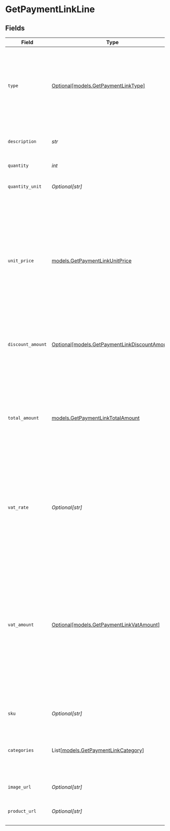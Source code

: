 # GetPaymentLinkLine


## Fields

| Field                                                                                                                                                                                                                                                                                                                                                                           | Type                                                                                                                                                                                                                                                                                                                                                                            | Required                                                                                                                                                                                                                                                                                                                                                                        | Description                                                                                                                                                                                                                                                                                                                                                                     | Example                                                                                                                                                                                                                                                                                                                                                                         |
| ------------------------------------------------------------------------------------------------------------------------------------------------------------------------------------------------------------------------------------------------------------------------------------------------------------------------------------------------------------------------------- | ------------------------------------------------------------------------------------------------------------------------------------------------------------------------------------------------------------------------------------------------------------------------------------------------------------------------------------------------------------------------------- | ------------------------------------------------------------------------------------------------------------------------------------------------------------------------------------------------------------------------------------------------------------------------------------------------------------------------------------------------------------------------------- | ------------------------------------------------------------------------------------------------------------------------------------------------------------------------------------------------------------------------------------------------------------------------------------------------------------------------------------------------------------------------------- | ------------------------------------------------------------------------------------------------------------------------------------------------------------------------------------------------------------------------------------------------------------------------------------------------------------------------------------------------------------------------------- |
| `type`                                                                                                                                                                                                                                                                                                                                                                          | [Optional[models.GetPaymentLinkType]](../models/getpaymentlinktype.md)                                                                                                                                                                                                                                                                                                          | :heavy_minus_sign:                                                                                                                                                                                                                                                                                                                                                              | The type of product purchased. For example, a physical or a digital product.<br/><br/>The `tip` payment line type is not available when creating a payment.                                                                                                                                                                                                                     | physical                                                                                                                                                                                                                                                                                                                                                                        |
| `description`                                                                                                                                                                                                                                                                                                                                                                   | *str*                                                                                                                                                                                                                                                                                                                                                                           | :heavy_check_mark:                                                                                                                                                                                                                                                                                                                                                              | A description of the line item. For example *LEGO 4440 Forest Police Station*.                                                                                                                                                                                                                                                                                                  | LEGO 4440 Forest Police Station                                                                                                                                                                                                                                                                                                                                                 |
| `quantity`                                                                                                                                                                                                                                                                                                                                                                      | *int*                                                                                                                                                                                                                                                                                                                                                                           | :heavy_check_mark:                                                                                                                                                                                                                                                                                                                                                              | The number of items.                                                                                                                                                                                                                                                                                                                                                            | 1                                                                                                                                                                                                                                                                                                                                                                               |
| `quantity_unit`                                                                                                                                                                                                                                                                                                                                                                 | *Optional[str]*                                                                                                                                                                                                                                                                                                                                                                 | :heavy_minus_sign:                                                                                                                                                                                                                                                                                                                                                              | The unit for the quantity. For example *pcs*, *kg*, or *cm*.                                                                                                                                                                                                                                                                                                                    | pcs                                                                                                                                                                                                                                                                                                                                                                             |
| `unit_price`                                                                                                                                                                                                                                                                                                                                                                    | [models.GetPaymentLinkUnitPrice](../models/getpaymentlinkunitprice.md)                                                                                                                                                                                                                                                                                                          | :heavy_check_mark:                                                                                                                                                                                                                                                                                                                                                              | The price of a single item including VAT.<br/><br/>For example: `{"currency":"EUR", "value":"89.00"}` if the box of LEGO costs €89.00 each.<br/><br/>For types `discount`, `store_credit`, and `gift_card`, the unit price must be negative.<br/><br/>The unit price can be zero in case of free items.                                                                         |                                                                                                                                                                                                                                                                                                                                                                                 |
| `discount_amount`                                                                                                                                                                                                                                                                                                                                                               | [Optional[models.GetPaymentLinkDiscountAmount]](../models/getpaymentlinkdiscountamount.md)                                                                                                                                                                                                                                                                                      | :heavy_minus_sign:                                                                                                                                                                                                                                                                                                                                                              | Any line-specific discounts, as a positive amount. Not relevant if the line itself is already a discount<br/>type.                                                                                                                                                                                                                                                              |                                                                                                                                                                                                                                                                                                                                                                                 |
| `total_amount`                                                                                                                                                                                                                                                                                                                                                                  | [models.GetPaymentLinkTotalAmount](../models/getpaymentlinktotalamount.md)                                                                                                                                                                                                                                                                                                      | :heavy_check_mark:                                                                                                                                                                                                                                                                                                                                                              | The total amount of the line, including VAT and discounts.<br/><br/>Should match the following formula: `(unitPrice × quantity) - discountAmount`.<br/><br/>The sum of all `totalAmount` values of all order lines should be equal to the full payment amount.                                                                                                                  |                                                                                                                                                                                                                                                                                                                                                                                 |
| `vat_rate`                                                                                                                                                                                                                                                                                                                                                                      | *Optional[str]*                                                                                                                                                                                                                                                                                                                                                                 | :heavy_minus_sign:                                                                                                                                                                                                                                                                                                                                                              | The VAT rate applied to the line, for example `21.00` for 21%. The vatRate should be passed as a string and<br/>not as a float, to ensure the correct number of decimals are passed.                                                                                                                                                                                            | 21.00                                                                                                                                                                                                                                                                                                                                                                           |
| `vat_amount`                                                                                                                                                                                                                                                                                                                                                                    | [Optional[models.GetPaymentLinkVatAmount]](../models/getpaymentlinkvatamount.md)                                                                                                                                                                                                                                                                                                | :heavy_minus_sign:                                                                                                                                                                                                                                                                                                                                                              | The amount of value-added tax on the line. The `totalAmount` field includes VAT, so the `vatAmount` can be<br/>calculated with the formula `totalAmount × (vatRate / (100 + vatRate))`.<br/><br/>Any deviations from this will result in an error.<br/><br/>For example, for a `totalAmount` of SEK 100.00 with a 25.00% VAT rate, we expect a VAT amount of<br/>`SEK 100.00 × (25 / 125) = SEK 20.00`. |                                                                                                                                                                                                                                                                                                                                                                                 |
| `sku`                                                                                                                                                                                                                                                                                                                                                                           | *Optional[str]*                                                                                                                                                                                                                                                                                                                                                                 | :heavy_minus_sign:                                                                                                                                                                                                                                                                                                                                                              | The SKU, EAN, ISBN or UPC of the product sold.                                                                                                                                                                                                                                                                                                                                  | 9780241661628                                                                                                                                                                                                                                                                                                                                                                   |
| `categories`                                                                                                                                                                                                                                                                                                                                                                    | List[[models.GetPaymentLinkCategory](../models/getpaymentlinkcategory.md)]                                                                                                                                                                                                                                                                                                      | :heavy_minus_sign:                                                                                                                                                                                                                                                                                                                                                              | An array with the voucher categories, in case of a line eligible for a voucher. See the<br/>[Integrating Vouchers](https://docs.mollie.com/docs/integrating-vouchers/) guide for more information.                                                                                                                                                                              | [<br/>"meal",<br/>"eco"<br/>]                                                                                                                                                                                                                                                                                                                                                   |
| `image_url`                                                                                                                                                                                                                                                                                                                                                                     | *Optional[str]*                                                                                                                                                                                                                                                                                                                                                                 | :heavy_minus_sign:                                                                                                                                                                                                                                                                                                                                                              | A link pointing to an image of the product sold.                                                                                                                                                                                                                                                                                                                                | https://...                                                                                                                                                                                                                                                                                                                                                                     |
| `product_url`                                                                                                                                                                                                                                                                                                                                                                   | *Optional[str]*                                                                                                                                                                                                                                                                                                                                                                 | :heavy_minus_sign:                                                                                                                                                                                                                                                                                                                                                              | A link pointing to the product page in your web shop of the product sold.                                                                                                                                                                                                                                                                                                       | https://...                                                                                                                                                                                                                                                                                                                                                                     |